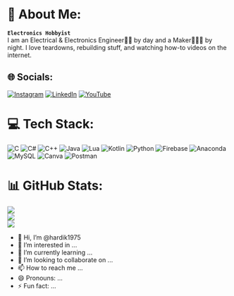 # 💫 About Me:
**`Electronics Hobbyist`**<br>
I am an Electrical & Electronics Engineer👨‍💻 by day and a Maker👨‍🏭🔩 by night. I love teardowns, rebuilding stuff, and watching how-to videos on the internet. 


## 🌐 Socials:
[![Instagram](https://img.shields.io/badge/Instagram-%23E4405F.svg?logo=Instagram&logoColor=white)](https://instagram.com/electro_guy_) [![LinkedIn](https://img.shields.io/badge/LinkedIn-%230077B5.svg?logo=linkedin&logoColor=white)](https://www.linkedin.com/in/hardik-seth-8687b7201) [![YouTube](https://img.shields.io/badge/YouTube-%23FF0000.svg?logo=YouTube&logoColor=white)](https://www.youtube.com/@DIYwithHardik) 

# 💻 Tech Stack:
![C](https://img.shields.io/badge/c-%2300599C.svg?style=for-the-badge&logo=c&logoColor=white) ![C#](https://img.shields.io/badge/c%23-%23239120.svg?style=for-the-badge&logo=c-sharp&logoColor=white) ![C++](https://img.shields.io/badge/c++-%2300599C.svg?style=for-the-badge&logo=c%2B%2B&logoColor=white) ![Java](https://img.shields.io/badge/java-%23ED8B00.svg?style=for-the-badge&logo=java&logoColor=white) ![Lua](https://img.shields.io/badge/lua-%232C2D72.svg?style=for-the-badge&logo=lua&logoColor=white) ![Kotlin](https://img.shields.io/badge/kotlin-%230095D5.svg?style=for-the-badge&logo=kotlin&logoColor=white) ![Python](https://img.shields.io/badge/python-3670A0?style=for-the-badge&logo=python&logoColor=ffdd54) ![Firebase](https://img.shields.io/badge/firebase-%23039BE5.svg?style=for-the-badge&logo=firebase) ![Anaconda](https://img.shields.io/badge/Anaconda-%2344A833.svg?style=for-the-badge&logo=anaconda&logoColor=white) ![MySQL](https://img.shields.io/badge/mysql-%2300f.svg?style=for-the-badge&logo=mysql&logoColor=white) ![Canva](https://img.shields.io/badge/Canva-%2300C4CC.svg?style=for-the-badge&logo=Canva&logoColor=white) ![Postman](https://img.shields.io/badge/Postman-FF6C37?style=for-the-badge&logo=postman&logoColor=white)
# 📊 GitHub Stats:
![](https://github-readme-stats.vercel.app/api?username=Lakshya-Coder&theme=dark&hide_border=false&include_all_commits=false&count_private=false)<br/>
![](https://github-readme-streak-stats.herokuapp.com/?user=Lakshya-Coder&theme=dark&hide_border=false)<br/>
![](https://github-readme-stats.vercel.app/api/top-langs/?username=Lakshya-Coder&theme=dark&hide_border=false&include_all_commits=false&count_private=false&layout=compact)


- 👋 Hi, I’m @hardik1975
- 👀 I’m interested in ...
- 🌱 I’m currently learning ...
- 💞️ I’m looking to collaborate on ...
- 📫 How to reach me ...
- 😄 Pronouns: ...
- ⚡ Fun fact: ...

<!---
hardik1975/hardik1975 is a ✨ special ✨ repository because its `README.md` (this file) appears on your GitHub profile.
You can click the Preview link to take a look at your changes.
--->
